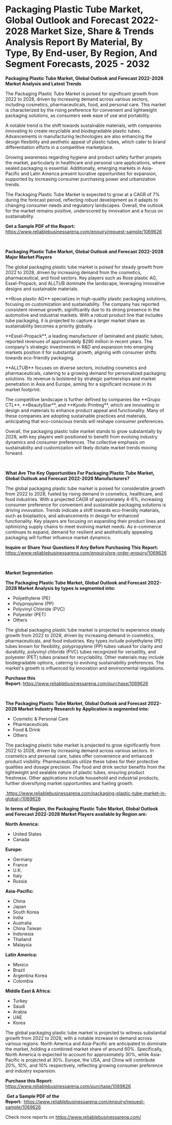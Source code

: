 <p><h1>Packaging Plastic Tube Market, Global Outlook and Forecast 2022-2028 Market Size, Share & Trends Analysis Report By Material, By Type, By End-user, By Region, And Segment Forecasts, 2025 - 2032</h1></p><p><strong>Packaging Plastic Tube Market, Global Outlook and Forecast 2022-2028 Market Analysis and Latest Trends</strong></p>
<p><p>The Packaging Plastic Tube Market is poised for significant growth from 2022 to 2028, driven by increasing demand across various sectors, including cosmetics, pharmaceuticals, food, and personal care. This market is characterized by the rising preference for convenient and lightweight packaging solutions, as consumers seek ease of use and portability. </p><p>A notable trend is the shift towards sustainable materials, with companies innovating to create recyclable and biodegradable plastic tubes. Advancements in manufacturing technologies are also enhancing the design flexibility and aesthetic appeal of plastic tubes, which cater to brand differentiation efforts in a competitive marketplace. </p><p>Growing awareness regarding hygiene and product safety further propels the market, particularly in healthcare and personal care applications, where sealed packaging is essential. Additionally, emerging markets in Asia-Pacific and Latin America present lucrative opportunities for expansion, supported by increasing consumer purchasing power and urbanization trends. </p><p>The Packaging Plastic Tube Market is expected to grow at a CAGR of 7% during the forecast period, reflecting robust development as it adapts to changing consumer needs and regulatory landscapes. Overall, the outlook for the market remains positive, underscored by innovation and a focus on sustainability.</p></p>
<p><strong>Get a Sample PDF of the Report:&nbsp;</strong> <a href="https://www.reliablebusinessarena.com/enquiry/request-sample/1069626?utm_campaign=3574&utm_medium=2&utm_source=Github&utm_content=ia&utm_term=21032025&utm_id=packaging-plastic-tube-market-global-outlook-and-forecast-2022-2028">https://www.reliablebusinessarena.com/enquiry/request-sample/1069626</a></p>
<p>&nbsp;</p>
<p><strong>Packaging Plastic Tube Market, Global Outlook and Forecast 2022-2028 Major Market Players</strong></p>
<p><p>The global packaging plastic tube market is poised for steady growth from 2022 to 2028, driven by increasing demand from the cosmetics, pharmaceutical, and food sectors. Key players such as Rose plastic AG, Essel-Propack, and ALLTUB dominate the landscape, leveraging innovative designs and sustainable materials.</p><p>**Rose plastic AG** specializes in high-quality plastic packaging solutions, focusing on customization and sustainability. The company has reported consistent revenue growth, significantly due to its strong presence in the automotive and industrial markets. With a robust product line that includes tube packaging, it is projected to capture a larger market share as sustainability becomes a priority globally.</p><p>**Essel-Propack**, a leading manufacturer of laminated and plastic tubes, reported revenues of approximately $290 million in recent years. The company's strategic investments in R&D and expansion into emerging markets position it for substantial growth, aligning with consumer shifts towards eco-friendly packaging.</p><p>**ALLTUB** focuses on diverse sectors, including cosmetics and pharmaceuticals, catering to a growing demand for personalized packaging solutions. Its revenue is bolstered by strategic partnerships and market penetration in Asia and Europe, aiming for a significant increase in its market footprint.</p><p>The competitive landscape is further defined by companies like **Grupo CTL**, **BeautyStar**, and **Kyodo Printing**, which are innovating in design and materials to enhance product appeal and functionality. Many of these companies are adopting sustainable practices and materials, anticipating that eco-conscious trends will reshape consumer preferences. </p><p>Overall, the packaging plastic tube market stands to grow substantially by 2028, with key players well-positioned to benefit from evolving industry dynamics and consumer preferences. The collective emphasis on sustainability and customization will likely dictate market trends moving forward.</p></p>
<p>&nbsp;</p>
<p><strong>What Are The Key Opportunities For Packaging Plastic Tube Market, Global Outlook and Forecast 2022-2028 Manufacturers?</strong></p>
<p><p>The global packaging plastic tube market is poised for considerable growth from 2022 to 2028, fueled by rising demand in cosmetics, healthcare, and food industries. With a projected CAGR of approximately 4-6%, increasing consumer preference for convenient and sustainable packaging solutions is driving innovation. Trends indicate a shift towards eco-friendly materials, such as bioplastics, and advancements in design for enhanced functionality. Key players are focusing on expanding their product lines and optimizing supply chains to meet evolving market needs. As e-commerce continues to expand, demand for resilient and aesthetically appealing packaging will further influence market dynamics.</p></p>
<p><strong>Inquire or Share Your Questions If Any Before Purchasing This Report:</strong> <a href="https://www.reliablebusinessarena.com/enquiry/pre-order-enquiry/1069626?utm_campaign=3574&utm_medium=2&utm_source=Github&utm_content=ia&utm_term=21032025&utm_id=packaging-plastic-tube-market-global-outlook-and-forecast-2022-2028">https://www.reliablebusinessarena.com/enquiry/pre-order-enquiry/1069626</a></p>
<p>&nbsp;</p>
<p><strong>Market Segmentation</strong></p>
<p><strong>The Packaging Plastic Tube Market, Global Outlook and Forecast 2022-2028 Market Analysis by types is segmented into:</strong></p>
<p><ul><li>Polyethylene (PE)</li><li>Polypropylene (PP)</li><li>Polyvinyl Chloride (PVC)</li><li>Polyester (PET)</li><li>Others</li></ul></p>
<p><p>The global packaging plastic tube market is projected to experience steady growth from 2022 to 2028, driven by increasing demand in cosmetics, pharmaceuticals, and food industries. Key types include polyethylene (PE) tubes known for flexibility, polypropylene (PP) tubes valued for clarity and durability, polyvinyl chloride (PVC) tubes recognized for versatility, and polyester (PET) tubes praised for recyclability. Other materials may include biodegradable options, catering to evolving sustainability preferences. The market's growth is influenced by innovation and environmental regulations.</p></p>
<p><strong>Purchase this Report:&nbsp;</strong><a href="https://www.reliablebusinessarena.com/purchase/1069626?utm_campaign=3574&utm_medium=2&utm_source=Github&utm_content=ia&utm_term=21032025&utm_id=packaging-plastic-tube-market-global-outlook-and-forecast-2022-2028">https://www.reliablebusinessarena.com/purchase/1069626</a></p>
<p>&nbsp;</p>
<p><strong>The Packaging Plastic Tube Market, Global Outlook and Forecast 2022-2028 Market Industry Research by Application is segmented into:</strong></p>
<p><ul><li>Cosmetic & Personal Care</li><li>Pharmaceuticals</li><li>Food & Drink</li><li>Others</li></ul></p>
<p><p>The packaging plastic tube market is projected to grow significantly from 2022 to 2028, driven by increasing demand across various sectors. In cosmetics and personal care, tubes offer convenience and enhanced product visibility. Pharmaceuticals utilize these tubes for their protective qualities and dosage precision. The food and drink sector benefits from the lightweight and sealable nature of plastic tubes, ensuring product freshness. Other applications include household and industrial products, further diversifying market opportunities and fueling growth.</p></p>
<p><a href="https://www.reliablebusinessarena.com/packaging-plastic-tube-market-in-global-r1069626?utm_campaign=3574&utm_medium=2&utm_source=Github&utm_content=ia&utm_term=21032025&utm_id=packaging-plastic-tube-market-global-outlook-and-forecast-2022-2028">&nbsp;https://www.reliablebusinessarena.com/packaging-plastic-tube-market-in-global-r1069626</a></p>
<p><strong>In terms of Region, the Packaging Plastic Tube Market, Global Outlook and Forecast 2022-2028 Market Players available by Region are:</strong></p>
<p>
    <p> <strong> North America: </strong>
        <ul>
            <li>United States</li>
            <li>Canada</li>
        </ul>
        </p> 
    <p> <strong> Europe: </strong>
        <ul>
            <li>Germany</li>
            <li>France</li>
            <li>U.K.</li>
            <li>Italy</li>
            <li>Russia</li>
        </ul>
        </p> 
    <p> <strong> Asia-Pacific: </strong>
        <ul>
            <li>China</li>
            <li>Japan</li>
            <li>South Korea</li>
            <li>India</li>
            <li>Australia</li>
            <li>China Taiwan</li>
            <li>Indonesia</li>
            <li>Thailand</li>
            <li>Malaysia</li>
        </ul>
        </p> 
    <p> <strong> Latin America: </strong>
        <ul>
            <li>Mexico</li>
            <li>Brazil</li>
            <li>Argentina Korea</li>
            <li>Colombia</li>
        </ul>
        </p> 
    <p> <strong> Middle East & Africa: </strong>
        <ul>
            <li>Turkey</li>
            <li>Saudi</li>
            <li>Arabia</li>
            <li>UAE</li>
            <li>Korea</li>
        </ul>
    </p>
    </p>
<p><p>The global packaging plastic tube market is projected to witness substantial growth from 2022 to 2028, with a notable increase in demand across various regions. North America and Asia-Pacific are anticipated to dominate the market, holding a combined market share of around 60%. Specifically, North America is expected to account for approximately 30%, while Asia-Pacific is projected at 30%. Europe, the USA, and China will contribute 20%, 10%, and 10% respectively, reflecting growing consumer preference and industry expansion.</p></p>
<p><strong>Purchase this Report: </strong><a href="https://www.reliablebusinessarena.com/purchase/1069626?utm_campaign=3574&utm_medium=2&utm_source=Github&utm_content=ia&utm_term=21032025&utm_id=packaging-plastic-tube-market-global-outlook-and-forecast-2022-2028">https://www.reliablebusinessarena.com/purchase/1069626</a></p>
<p>&nbsp;<strong>Get a Sample PDF of the Report:&nbsp;&nbsp;</strong><a href="https://www.reliablebusinessarena.com/enquiry/request-sample/1069626?utm_campaign=3574&utm_medium=2&utm_source=Github&utm_content=ia&utm_term=21032025&utm_id=packaging-plastic-tube-market-global-outlook-and-forecast-2022-2028">https://www.reliablebusinessarena.com/enquiry/request-sample/1069626</a></p>
<p><strong></strong></p>
<p>Check more reports on <a href="https://www.reliablebusinessarena.com/?utm_campaign=3574&utm_medium=2&utm_source=Github&utm_content=ia&utm_term=21032025&utm_id=packaging-plastic-tube-market-global-outlook-and-forecast-2022-2028">https://www.reliablebusinessarena.com/</a></p>